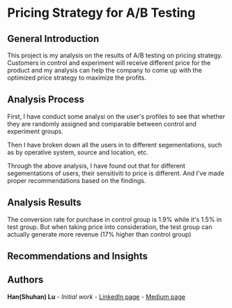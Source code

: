 

# Pricing Strategy for A/B Testing

## General Introduction
This project is my analysis on the results of A/B testing on pricing strategy. Customers in control and experiment will receive different price for the product and my analysis can help the company to come up with the optimized price strategy to maximize the profits.

## Analysis Process
First, I have conduct some analysi on the user's profiles to see that whether they are randomly assigned and comparable between control and experiment groups.

Then I have broken down all the users in to different segementations, such as by operative system, source and location, etc.

Through the above analysis, I have found out that for different segementations of users, their sensitiviti to price is different. And I've made proper recommendations based on the findings.

## Analysis Results
The conversion rate for purchase in control group is 1.9% while it's 1.5% in test group. But when taking price into consideration, the test group can actually generate more revenue (17% higher than control group)


## Recommendations and Insights


## Authors

**Han(Shuhan) Lu** - *Initial work* - [LinkedIn page](https://www.linkedin.com/in/shuhan-lu/) - [Medium page](https://medium.com/@lushuhan95)
